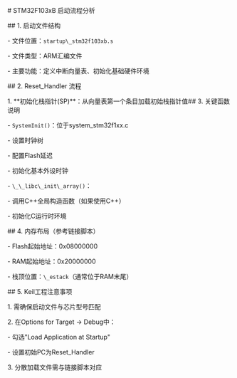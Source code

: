 \# STM32F103xB 启动流程分析



\## 1. 启动文件结构

\- 文件位置：`startup\_stm32f103xb.s`

\- 文件类型：ARM汇编文件

\- 主要功能：定义中断向量表、初始化基础硬件环境



\## 2. Reset\_Handler 流程

1\. \*\*初始化栈指针(SP)\*\*：从向量表第一个条目加载初始栈指针值## 3. 关键函数说明

\- `SystemInit()`：位于system\_stm32f1xx.c

\- 设置时钟树

\- 配置Flash延迟

\- 初始化基本外设时钟



\- `\_\_libc\_init\_array()`：

\- 调用C++全局构造函数（如果使用C++）

\- 初始化C运行时环境



\## 4. 内存布局（参考链接脚本）

\- Flash起始地址：0x08000000

\- RAM起始地址：0x20000000

\- 栈顶位置：`\_estack`（通常位于RAM末尾）



\## 5. Keil工程注意事项

1\. 需确保启动文件与芯片型号匹配

2\. 在Options for Target → Debug中：

\- 勾选"Load Application at Startup"

\- 设置初始PC为Reset\_Handler

3\. 分散加载文件需与链接脚本对应

